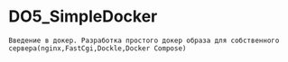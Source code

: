 # DO5_SimpleDocker

 	Введение в докер. Разработка простого докер образа для собственного сервера(nginx,FastCgi,Dockle,Docker Compose)
